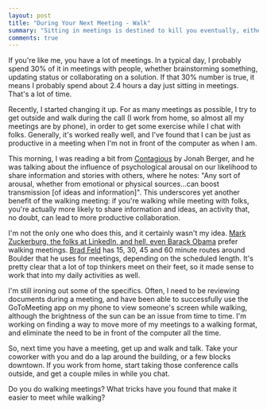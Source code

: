 ```yaml
---
layout: post
title: "During Your Next Meeting - Walk"
summary: "Sitting in meetings is destined to kill you eventually, either from boredom, or from lethagy. Break the cycle by making your next meeting a walking meeting."
comments: true
---
```


If you're like me, you have a lot of meetings. In a typical day, I probably spend 30% of it in meetings with people, whether brainstorming something, updating status or collaborating on a solution. If that 30% number is true, it means I probably spend about 2.4 hours a day just sitting in meetings. That's a lot of time.

Recently, I started changing it up. For as many meetings as possible, I try to get outside and walk during the call (I work from home, so almost all my meetings are by phone), in order to get some exercise while I chat with folks. Generally, it's worked really well, and I've found that I can be just as productive in a meeting when I'm not in front of the computer as when I am.

This morning, I was reading a bit from [Contagious](http://www.amazon.com/gp/product/1451686579/ref=as_li_tl?ie=UTF8&camp=1789&creative=390957&creativeASIN=1451686579&linkCode=as2&tag=daondr-20&linkId=APHGJXFNQD7XDVBV) by Jonah Berger, and he was talking about the influence of psychological arousal on our likelihood to share information and stories with others, where he notes: "Any sort of arousal, whether from emotional or physical sources...can boost transmission [of ideas and information]". This underscores yet another benefit of the walking meeting: if you're walking while meeting with folks, you're actually more likely to share information and ideas, an activity that, no doubt, can lead to more productive collaboration.

I'm not the only one who does this, and it certainly wasn't my idea. [Mark Zuckerburg, the folks at LinkedIn, and hell, even Barack Obama](http://www.huffingtonpost.com/2015/04/09/walking-meetings-at-linke_n_7035258.html) prefer walking meetings. [Brad Feld](http://www.feld.com/archives/2015/01/didnt-need-take-hour.html) has 15, 30, 45 and 60 minute routes around Boulder that he uses for meetings, depending on the scheduled length. It's pretty clear that a lot of top thinkers meet on their feet, so it made sense to work that into my daily activities as well.

I'm still ironing out some of the specifics. Often, I need to be reviewing documents during a meeting, and have been able to successfully use the GoToMeeting app on my phone to view someone's screen while walking, although the brightness of the sun can be an issue from time to time. I'm working on finding a way to move more of my meetings to a walking format, and eliminate the need to be in front of the computer all the time.

So, next time you have a meeting, get up and walk and talk. Take your coworker with you and do a lap around the building, or a few blocks downtown. If you work from home, start taking those conference calls outside, and get a couple miles in while you chat.

Do you do walking meetings? What tricks have you found that make it easier to meet while walking?

